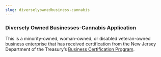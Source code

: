 ```yaml
---
slug: diverselyownedbusiness-cannabis
---
```


### Diversely Owned Businesses-Cannabis Application

This is a minority-owned, woman-owned, or disabled veteran-owned business enterprise that has received certification from the New Jersey Department of the Treasury’s [Business Certification Program](https://www.nj.gov/treasury/revenue/business-cert-program.shtml).
